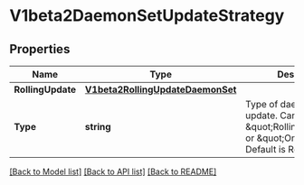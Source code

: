 # V1beta2DaemonSetUpdateStrategy

## Properties
Name | Type | Description | Notes
------------ | ------------- | ------------- | -------------
**RollingUpdate** | [**V1beta2RollingUpdateDaemonSet**](v1beta2.RollingUpdateDaemonSet.md) |  | [optional] 
**Type** | **string** | Type of daemon set update. Can be \&quot;RollingUpdate\&quot; or \&quot;OnDelete\&quot;. Default is RollingUpdate. | [optional] 

[[Back to Model list]](../README.md#documentation-for-models) [[Back to API list]](../README.md#documentation-for-api-endpoints) [[Back to README]](../README.md)


